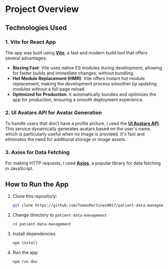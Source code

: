 # Project Overview

## Technologies Used

### 1. Vite for React App

The app was built using [**Vite**](https://vite.dev/guide/why.html), a fast and modern build tool that offers several advantages:

- **Blazing Fast**: Vite uses native ES modules during development, allowing for faster builds and immediate changes, without bundling.
- **Hot Module Replacement (HMR)**: Vite offers instant hot module replacement, making the development process smoother by updating modules without a full page reload.
- **Optimized for Production**: It automatically bundles and optimizes the app for production, ensuring a smooth deployment experience.

### 2. UI Avatars API for Avatar Generation

To handle users that don’t have a profile picture, I used the [**UI Avatars API**](https://ui-avatars.com/api). This service dynamically generates avatars based on the user's name, which is particularly useful when no image is provided. It's fast and eliminates the need for additional storage or image assets.

### 3. Axios for Data Fetching

For making HTTP requests, I used [**Axios**](https://axios-http.com/), a popular library for data fetching in JavaScript.

## How to Run the App

1. Clone this repository:

   ```bash
   git clone https://github.com/TomasMartinez0017/patient-data-management.git
   ```

2. Change directory to `patient-data-management`

   ```bash
   cd patient-data-management
   ```

3. Install dependencies

   ```bash
   npm install
   ```

4. Run the app
   ```bash
   npm run dev
   ```
